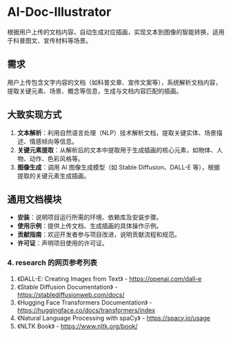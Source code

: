 # AI-Doc-Illustrator
根据用户上传的文档内容，自动生成对应插画，实现文本到图像的智能转换，适用于科普图文、宣传材料等场景。

## 需求
用户上传包含文字内容的文档（如科普文章、宣传文案等），系统解析文档内容，提取关键元素、场景、概念等信息，生成与文档内容匹配的插画。

## 大致实现方式
1. **文本解析**：利用自然语言处理（NLP）技术解析文档，提取关键实体、场景描述、情感倾向等信息。
2. **关键元素提取**：从解析后的文本中提取用于生成插画的核心元素，如物体、人物、动作、色彩风格等。
3. **图像生成**：调用 AI 图像生成模型（如 Stable Diffusion、DALL-E 等），根据提取的关键元素生成插画。

## 通用文档模块
- **安装**：说明项目运行所需的环境、依赖库及安装步骤。
- **使用示例**：提供上传文档、生成插画的具体操作示例。
- **贡献指南**：欢迎开发者参与项目改进，说明贡献流程和规范。
- **许可证**：声明项目使用的许可证。

### 4. research 的网页参考列表
1. 《DALL-E: Creating Images from Text》 - https://openai.com/dall-e
2. 《Stable Diffusion Documentation》 - https://stablediffusionweb.com/docs/
3. 《Hugging Face Transformers Documentation》 - https://huggingface.co/docs/transformers/index
4. 《Natural Language Processing with spaCy》 - https://spacy.io/usage
5. 《NLTK Book》 - https://www.nltk.org/book/
